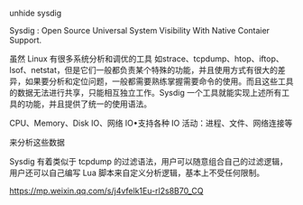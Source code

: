 unhide
sysdig


Sysdig : Open Source Universal System Visibility With Native Contaier Support.

虽然 Linux 有很多系统分析和调优的工具 如strace、tcpdump、htop、iftop、lsof、netstat，但是它们一般都负责某个特殊的功能，并且使用方式有很大的差异，如果要分析和定位问题，一般都需要熟练掌握需要命令的使用。而且这些工具的数据无法进行共享，只能相互独立工作。Sysdig 一个工具就能实现上述所有工具的功能，并且提供了统一的使用语法。



CPU、Memory、Disk IO、网络 IO•支持各种 IO 活动：进程、文件、网络连接等

来分析这些数据



Sysdig 有着类似于 tcpdump 的过滤语法，用户可以随意组合自己的过滤逻辑，用户还可以自己编写 Lua 脚本来自定义分析逻辑，基本上不受任何限制。



https://mp.weixin.qq.com/s/j4vfelk1Eu-rl2s8B70_CQ